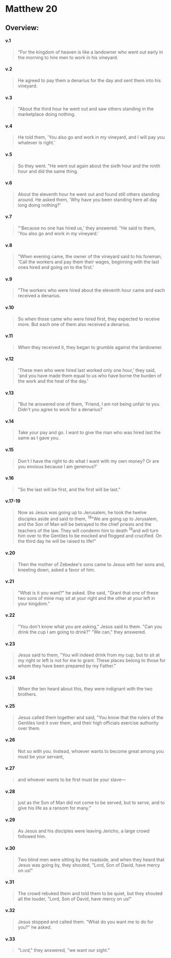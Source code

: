 # Matthew 20

## Overview:


#### v.1
>"For the kingdom of heaven is like a landowner who went out early in the morning to hire men to work in his vineyard.

#### v.2
>He agreed to pay them a denarius for the day and sent them into his vineyard.

#### v.3
>"About the third hour he went out and saw others standing in the marketplace doing nothing.

#### v.4
>He told them, 'You also go and work in my vineyard, and I will pay you whatever is right.'

#### v.5
>So they went. "He went out again about the sixth hour and the ninth hour and did the same thing.

#### v.6
>About the eleventh hour he went out and found still others standing around. He asked them, 'Why have you been standing here all day long doing nothing?'

#### v.7
>"'Because no one has hired us,' they answered. "He said to them, 'You also go and work in my vineyard.'

#### v.8
>"When evening came, the owner of the vineyard said to his foreman, 'Call the workers and pay them their wages, beginning with the last ones hired and going on to the first.'

#### v.9
>"The workers who were hired about the eleventh hour came and each received a denarius.

#### v.10
>So when those came who were hired first, they expected to receive more. But each one of them also received a denarius.

#### v.11
>When they received it, they began to grumble against the landowner.

#### v.12
>'These men who were hired last worked only one hour,' they said, 'and you have made them equal to us who have borne the burden of the work and the heat of the day.'

#### v.13
>"But he answered one of them, 'Friend, I am not being unfair to you. Didn't you agree to work for a denarius?

#### v.14
>Take your pay and go. I want to give the man who was hired last the same as I gave you.

#### v.15
>Don't I have the right to do what I want with my own money? Or are you envious because I am generous?'

#### v.16
>"So the last will be first, and the first will be last."

#### v.17-19
>Now as Jesus was going up to Jerusalem, he took the twelve disciples aside and said to them, <sup>18</sup>"We are going up to Jerusalem, and the Son of Man will be betrayed to the chief priests and the teachers of the law. They will condemn him to death <sup>19</sup>and will turn him over to the Gentiles to be mocked and flogged and crucified. On the third day he will be raised to life!"

#### v.20
>Then the mother of Zebedee's sons came to Jesus with her sons and, kneeling down, asked a favor of him.

#### v.21
>"What is it you want?" he asked. She said, "Grant that one of these two sons of mine may sit at your right and the other at your left in your kingdom."

#### v.22
>"You don't know what you are asking," Jesus said to them. "Can you drink the cup I am going to drink?" "We can," they answered.

#### v.23
>Jesus said to them, "You will indeed drink from my cup, but to sit at my right or left is not for me to grant. These places belong to those for whom they have been prepared by my Father."

#### v.24
>When the ten heard about this, they were indignant with the two brothers.

#### v.25
>Jesus called them together and said, "You know that the rulers of the Gentiles lord it over them, and their high officials exercise authority over them.

#### v.26
>Not so with you. Instead, whoever wants to become great among you must be your servant,

#### v.27
>and whoever wants to be first must be your slave—

#### v.28
>just as the Son of Man did not come to be served, but to serve, and to give his life as a ransom for many."

#### v.29
>As Jesus and his disciples were leaving Jericho, a large crowd followed him.

#### v.30
>Two blind men were sitting by the roadside, and when they heard that Jesus was going by, they shouted, "Lord, Son of David, have mercy on us!"

#### v.31
>The crowd rebuked them and told them to be quiet, but they shouted all the louder, "Lord, Son of David, have mercy on us!"

#### v.32
>Jesus stopped and called them. "What do you want me to do for you?" he asked.

#### v.33
>"Lord," they answered, "we want our sight."



